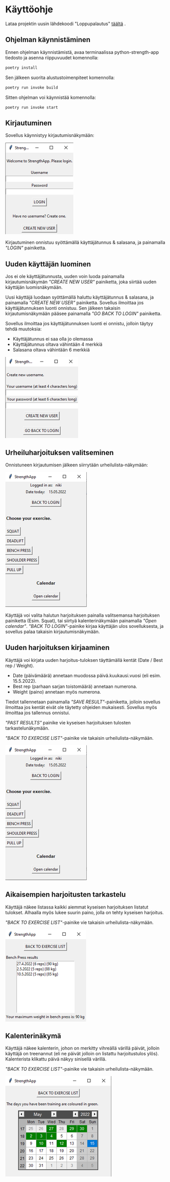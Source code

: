 # Käyttöohje

Lataa projektin uusin lähdekoodi "Loppupalautus" [täältä](https://github.com/nikihietala/ot-harjoitustyo/releases) .

## Ohjelman käynnistäminen

Ennen ohjelman käynnistämistä, avaa terminaalissa python-strength-app tiedosto ja asenna riippuvuudet komennolla:

```bash
poetry install
```

Sen jälkeen suorita alustustoimenpiteet komennolla:

```bash
poetry run invoke build
```

Sitten ohjelman voi käynnistää komennolla:

```
poetry run invoke start
```

## Kirjautuminen

Sovellus käynnistyy kirjautumisnäkymään:

![](./kuvat/kirjautumisnakyma.png)

Kirjautuminen onnistuu syöttämällä käyttäjätunnus & salasana, ja painamalla _"LOGIN"_ painiketta.

## Uuden käyttäjän luominen

Jos ei ole käyttäjätunnusta, uuden voin luoda painamalla kirjautumisnäkymän _"CREATE NEW USER"_ painiketta, joka siirtää uuden käyttäjän luomisnäkymään.

Uusi käyttäjä luodaan syöttämällä haluttu käyttäjätunnus & salasana, ja painamalla _"CREATE NEW USER"_ painiketta. Sovellus ilmoittaa jos käyttäjätunnuksen luonti onnistuu.
Sen jälkeen takaisin kirjautumisnäkymään pääsee painamalla _"GO BACK TO LOGIN"_ painiketta.

Sovellus ilmoittaa jos käyttäjätunnuksen luonti ei onnistu, jolloin täytyy tehdä muutoksia:
- Käyttäjätunnus ei saa olla jo olemassa
- Käyttäjätunnus oltava vähintään 4 merkkiä
- Salasana oltava vähintään 6 merkkiä

![](./kuvat/uudenkayttajanluonti.png)

## Urheiluharjoituksen valitseminen

Onnistuneen kirjautumisen jälkeen siirrytään urheilulista-näkymään:

![](./kuvat/urheilulista.png)

Käyttäjä voi valita halutun harjoituksen painalla valitsemansa harjoituksen painiketta (Esim. Squat), tai siirtyä kalenterinäkymään painamalla _"Open calendar"_. 
_"BACK TO LOGIN"_-painike kirjaa käyttäjän ulos sovelluksesta, ja sovellus palaa takaisin kirjautumisnäkymään.

## Uuden harjoituksen kirjaaminen

Käyttäjä voi kirjata uuden harjoitus-tuloksen täyttämällä kentät (Date / Best rep / Weight). 
- Date (päivämäärä) annetaan muodossa päivä.kuukausi.vuosi (eli esim. 15.5.2022). 
- Best rep (parhaan sarjan toistomäärä) annetaan numerona. 
- Weight (paino) annetaan myös numerona. 

Tiedot tallennetaan painamalla _"SAVE RESULT"_-painiketta, jolloin sovellus ilmoittaa jos kentät eivät ole täytetty ohjeiden mukaisesti. Sovellus myös ilmoittaa jos tallennus onnistui. 

_"PAST RESULTS"_ painike vie kyseisen harjoituksen tulosten tarkastelunäkymään. 

_"BACK TO EXERCISE LIST"_-painike vie takaisin urheilulista-näkymään.

![](./kuvat/uusikyykkyharjoitus.png)

## Aikaisempien harjoitusten tarkastelu

Käyttäjä näkee listassa kaikki aiemmat kyseisen harjoituksen listatut tulokset. Alhaalla myös lukee suurin paino, jolla on tehty kyseisen harjoitus. 

_"BACK TO EXERCISE LIST"_-painike vie takaisin urheilulista-näkymään.

![](./kuvat/aikaisemmatharjoitukset.png)

## Kalenterinäkymä

Käyttäjä näkee kalenterin, johon on merkitty vihreällä värillä päivät, jolloin käyttäjä on treenannut (eli ne päivät jolloin on listattu harjoitustulos ylös). Kalenterista klikattu päivä näkyy sinisellä värillä. 

_"BACK TO EXERCISE LIST"_-painike vie takaisin urheilulista-näkymään.

![](./kuvat/urheilukalenteri.png)








